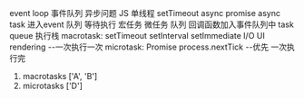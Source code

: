 event loop 事件队列
异步问题
JS 单线程
setTimeout async    promise
async task 进入event 队列 等待执行
宏任务  微任务  队列
回调函数加入事件队列中 task queue 执行栈
macrotask:  setTimeout setInterval setImmediate I/O UI rendering  --一次执行一次
microtask:  Promise process.nextTick  --优先 一次执行完

1. macrotasks ['A', 'B']
2. microtasks ['D']